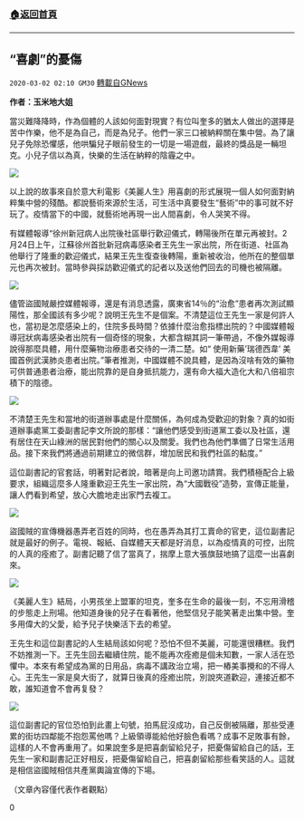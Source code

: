 ###  [:house:返回首頁](https://github.com/ourhimalayas/txt)
---

## “喜劇”的憂傷
`2020-03-02 02:10 GM30` [轉載自GNews](https://gnews.org/zh-hant/129198/)

**作者：玉米地大姐**

當災難降降時，作為個體的人該如何面對現實？有位叫奎多的猶太人做出的選擇是苦中作樂，他不是為自己，而是為兒子。他們一家三口被納粹關在集中營。為了讓兒子免除恐懼感，他哄騙兒子眼前發生的一切是一場遊戲，最終的獎品是一輛坦克。小兒子信以為真，快樂的生活在納粹的陰霾之中。

![](https://s3-ap-northeast-1.amazonaws.com/news.guo.offload.media/wp-content/uploads/2020/03/01204701/%E5%9B%BE%E7%89%871-5.png)

以上說的故事來自於意大利電影《美麗人生》用喜劇的形式展現一個人如何面對納粹集中營的殘酷。都說藝術來源於生活，可生活中真要發生“藝術”中的事可就不好玩了。疫情當下的中國，就藝術地再現一出人間喜劇，令人哭笑不得。

有媒體報導“徐州新冠病人出院後社區舉行歡迎儀式，轉陽後所在單元再被封。2月24日上午，江蘇徐州首批新冠病毒感染者王先生一家出院，所在街道、社區為他舉行了隆重的歡迎儀式，結果王先生復查後轉陽，重新被收治，他所在的整個單元也再次被封。當時參與採訪歡迎儀式的記者以及送他們回去的司機也被隔離。

![](https://s3-ap-northeast-1.amazonaws.com/news.guo.offload.media/wp-content/uploads/2020/03/01204728/%E5%9B%BE%E7%89%872-7.png)

儘管盜國賊嚴控媒體報導，還是有消息透露，廣東省14％的“治愈”患者再次測試顯陽性，那全國該有多少呢？說明王先生不是個案。不清楚這位王先生一家是何許人也，當初是怎麼感染上的，住院多長時間？依據什麼治愈指標出院的？中國媒體報導冠狀病毒感染者出院有一個奇怪的現象，大都含糊其詞一筆帶過，不像外媒報導說得那麼具體，用什麼藥物治療患者交待的一清二楚。如“ 使用新藥’瑞德西韋’ 美國首例武漢肺炎患者出院。”筆者推測，中國媒體不說具體，是因為沒啥有效的藥物可供普通患者治療，能出院靠的是自身抵抗能力，還有命大福大造化大和八倍祖宗積下的陰德。

![](https://s3-ap-northeast-1.amazonaws.com/news.guo.offload.media/wp-content/uploads/2020/03/01204755/%E5%9B%BE%E7%89%873-3.png)

不清楚王先生和當地的街道辦事處是什麼關係，為何成為受歡迎的對象？真的如街道辦事處黨工委副書記李文所說的那樣：“讓他們感受到街道黨工委以及社區，還有居住在天山綠洲的居民對他們的關心以及關愛。我們也為他們準備了日常生活用品。接下來我們將通過前期建立的微信群，增加居民和我們社區的黏度。”

這位副書記的官套話，明著對記者說，暗著是向上司邀功請賞。我們積極配合上級要求，組織這麼多人隆重歡迎王先生一家出院，為“大國戰役”造勢，宣傳正能量，讓人們看到希望，放心大膽地走出家門去複工。

![](https://s3-ap-northeast-1.amazonaws.com/news.guo.offload.media/wp-content/uploads/2020/03/01204820/%E5%9B%BE%E7%89%874-2.png)

盜國賊的宣傳機器愚弄老百姓的同時，也在愚弄為其打工賣命的官吏，這位副書記就是最好的例子。電視、報紙、自媒體天天都是好消息，以為疫情真的可控，出院的人真的痊癒了。副書記聽了信了當真了，揣摩上意大張旗鼓地搞了這麼一出喜劇來。

![](https://s3-ap-northeast-1.amazonaws.com/news.guo.offload.media/wp-content/uploads/2020/03/01204917/%E5%9B%BE%E7%89%875-3.png)

《美麗人生》結局，小男孩坐上盟軍的坦克，奎多在生命的最後一刻，不忘用滑稽的步態走上刑場。他知道身後的兒子在看著他，他堅信兒子能笑著走出集中營。奎多用偉大的父愛，給予兒子快樂活下去的希望。

王先生和這位副書記的人生結局該如何呢？恐怕不但不美麗，可能還很糟糕。我們不妨推測一下。王先生回去繼續住院，能不能再次痊癒是個未知數，一家人活在恐懼中。本來有希望成為黨的日用品，病毒不講政治立場，把一樁美事攪和的不得人心。王先生一家是臭大街了，就算日後真的痊癒出院，別說夾道歡迎，連接近都不敢，誰知道會不會再复發？

![](https://s3-ap-northeast-1.amazonaws.com/news.guo.offload.media/wp-content/uploads/2020/03/01205010/%E5%9B%BE%E7%89%876-2.png)

這位副書記的官位恐怕到此畫上句號，拍馬屁沒成功，自己反倒被隔離，那些受連累的街坊四鄰能不抱怨罵他嗎？上級領導能給他好臉色看嗎？成事不足敗事有餘，這樣的人不會再重用了。如果說奎多是把喜劇留給兒子，把憂傷留給自己的話，王先生一家和副書記正好相反，把憂傷留給自己，把喜劇留給那些看笑話的人。這就是相信盜國賊相信共產黨輿論宣傳的下場。

（文章內容僅代表作者觀點）

0
